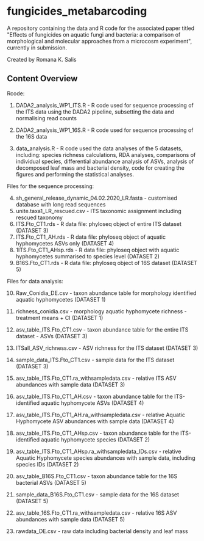 # fungicides_metabarcoding

A repository containing the data and R code for the associated paper titled "Effects of fungicides on aquatic fungi and bacteria: a comparison of morphological and molecular approaches from a microcosm experiment", currently in submission.

Created by Romana K. Salis


## Content Overview


Rcode:

1. DADA2_analysis_WP1_ITS.R - R code used for sequence processing of the ITS data using the DADA2 pipeline, subsetting the data and normalising read counts
2. DADA2_analysis_WP1_16S.R - R code used for sequence processing of the 16S data

3. data_analysis.R - R code used the data analyses of the 5 datasets, including: species richness calculations, RDA analyses, comparisons of individual species, differential abundance analysis of ASVs, analysis of decomposed leaf mass and bacterial density, code for creating the figures and performing the statistical analyses.

Files for the sequence processing:

4. sh_general_release_dynamic_04.02.2020_LR.fasta - customised database with long read sequences
5. unite.taxa1_LR_rescued.csv - ITS taxonomic assignment including rescued taxonomy
6. ITS.Fto_CT1.rds - R data file: phyloseq object of entire ITS dataset (DATASET 3)
7. ITS.Fto_CT1_AH.rds  - R data file: phyloseq object of aquatic hyphomycetes ASVs only (DATASET 4)
8. 1ITS.Fto_CT1_AHsp.rds - R data file: phyloseq object with aquatic hyphomycetes summarised to species level (DATASET 2)
9. B16S.Fto_CT1.rds - R data file: phyloseq object of 16S dataset (DATASET 5)

Files for data analysis:

10. Raw_Conidia_DE.csv - taxon abundance table for morphology identified aquatic hyphomycetes (DATASET 1)
11. richness_conidia.csv - morphology aquatic hyphomycete richness - treatment means + CI (DATASET 1)

12. asv_table_ITS.Fto_CT1.csv - taxon abundance table for the entire ITS dataset - ASVs (DATASET 3)
13. ITSall_ASV_richness.csv - ASV richness for the ITS dataset (DATASET 3)
14. sample_data_ITS.Fto_CT1.csv - sample data for the ITS dataset (DATASET 3)
15. asv_table_ITS.Fto_CT1.ra_withsampledata.csv - relative ITS ASV abundances with sample data (DATASET 3)

16. asv_table_ITS.Fto_CT1_AH.csv - taxon abundance table for the ITS-identified aquatic hyphomycete ASVs (DATASET 4)
17. asv_table_ITS.Fto_CT1_AH.ra_withsampledata.csv - relative Aquatic Hyphomycete ASV abundances with sample data (DATASET 4)

18. asv_table_ITS.Fto_CT1_AHsp.csv - taxon abundance table for the ITS-identified aquatic hyphomycete species (DATASET 2)
19. asv_table_ITS.Fto_CT1_AHsp.ra_withsampledata_IDs.csv - relative Aquatic Hyphomycete species abundances with sample data, including species IDs (DATASET 2)

20. asv_table_B16S.Fto_CT1.csv - taxon abundance table for the 16S bacterial ASVs (DATASET 5)
21. sample_data_B16S.Fto_CT1.csv - sample data for the 16S dataset (DATASET 5)
22. asv_table_16S.Fto_CT1.ra_withsampledata.csv - relative 16S ASV abundances with sample data (DATASET 5)

23. rawdata_DE.csv - raw data including bacterial density and leaf mass
